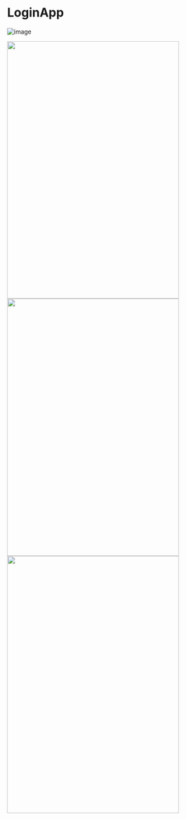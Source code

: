 # LoginApp

<!-- ![image](https://user-images.githubusercontent.com/99315395/174300539-a7852d23-61f5-453c-8f97-7b6279190866.png)
![image](https://user-images.githubusercontent.com/99315395/174300628-a5a3cddb-84e3-4684-97d3-bf9fa27ea43d.png)
![image](https://user-images.githubusercontent.com/99315395/174300656-523d7acd-bbc8-4fd0-bd4f-486305e53ca5.png) -->
![image](https://user-images.githubusercontent.com/99315395/174300906-fb04be4d-2b7c-423c-af3b-73d5b85708f5.png)

 <img src="https://user-images.githubusercontent.com/99315395/174300539-a7852d23-61f5-453c-8f97-7b6279190866.png" width="400" height="600">
 <img src="https://user-images.githubusercontent.com/99315395/174300628-a5a3cddb-84e3-4684-97d3-bf9fa27ea43d.png" width="400" height="600">
 <img src="https://user-images.githubusercontent.com/99315395/174300906-fb04be4d-2b7c-423c-af3b-73d5b85708f5.png" width="400" height="600">
